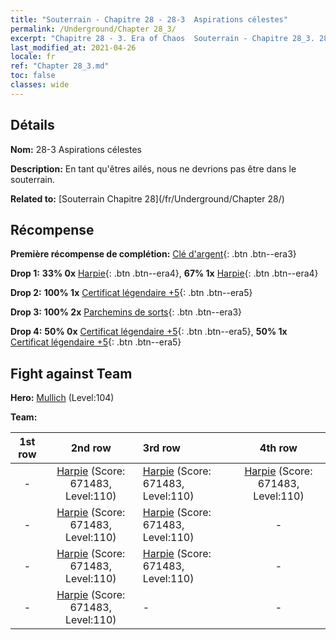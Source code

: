 ```yaml
---
title: "Souterrain - Chapitre 28 - 28-3  Aspirations célestes"
permalink: /Underground/Chapter 28_3/
excerpt: "Chapitre 28 - 3. Era of Chaos  Souterrain - Chapitre 28_3. 28-3  Aspirations célestes"
last_modified_at: 2021-04-26
locale: fr
ref: "Chapter 28_3.md"
toc: false
classes: wide
---
```


## Détails

 **Nom:** 28-3  Aspirations célestes

 **Description:**       En tant qu'êtres ailés, nous ne devrions pas être dans le souterrain.

 **Related to:** [Souterrain Chapitre 28](/fr/Underground/Chapter 28/)

## Récompense

 **Première récompense de complétion:** [Clé d'argent](/ItemsFR/con_693/){: .btn .btn--era3}

 **Drop 1:** **33% 0x** [Harpie](/ItemsFR/unt_245/){: .btn .btn--era4}, **67% 1x** [Harpie](/ItemsFR/unt_245/){: .btn .btn--era4}

 **Drop 2:** **100% 1x** [Certificat légendaire +5](/ItemsFR/mat_102/){: .btn .btn--era5}

 **Drop 3:** **100% 2x** [Parchemins de sorts](/ItemsFR/con_694/){: .btn .btn--era3}

 **Drop 4:** **50% 0x** [Certificat légendaire +5](/ItemsFR/mat_102/){: .btn .btn--era5}, **50% 1x** [Certificat légendaire +5](/ItemsFR/mat_102/){: .btn .btn--era5}


## Fight against Team
 **Hero:** [Mullich](/fr/heroes/Mullich/) (Level:104)

 **Team:**


  | 1st row | 2nd row | 3rd row | 4th row |
  |:----:|:----:|:----|:----:|
  | - | [Harpie](/fr/units/Harpy/) (Score: 671483, Level:110)  | [Harpie](/fr/units/Harpy/) (Score: 671483, Level:110)  | [Harpie](/fr/units/Harpy/) (Score: 671483, Level:110)  |
  | - | [Harpie](/fr/units/Harpy/) (Score: 671483, Level:110)  | [Harpie](/fr/units/Harpy/) (Score: 671483, Level:110)  | - |
  | - | [Harpie](/fr/units/Harpy/) (Score: 671483, Level:110)  | [Harpie](/fr/units/Harpy/) (Score: 671483, Level:110)  | - |
  | - | [Harpie](/fr/units/Harpy/) (Score: 671483, Level:110)  | - | - |


